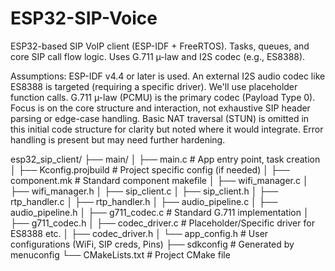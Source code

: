 # ESP32-SIP-Voice
ESP32-based SIP VoIP client (ESP-IDF + FreeRTOS). Tasks, queues, and core SIP call flow logic. Uses G.711 µ-law and I2S codec (e.g., ES8388).

Assumptions:
ESP-IDF v4.4 or later is used.
An external I2S audio codec like ES8388 is targeted (requiring a specific driver). We'll use placeholder function calls.
G.711 µ-law (PCMU) is the primary codec (Payload Type 0).
Focus is on the core structure and interaction, not exhaustive SIP header parsing or edge-case handling.
Basic NAT traversal (STUN) is omitted in this initial code structure for clarity but noted where it would integrate.
Error handling is present but may need further hardening.

esp32_sip_client/
├── main/
│   ├── main.c                 # App entry point, task creation
│   ├── Kconfig.projbuild      # Project specific config (if needed)
│   ├── component.mk           # Standard component makefile
│   ├── wifi_manager.c
│   ├── wifi_manager.h
│   ├── sip_client.c
│   ├── sip_client.h
│   ├── rtp_handler.c
│   ├── rtp_handler.h
│   ├── audio_pipeline.c
│   ├── audio_pipeline.h
│   ├── g711_codec.c           # Standard G.711 implementation
│   ├── g711_codec.h
│   ├── codec_driver.c         # Placeholder/Specific driver for ES8388 etc.
│   ├── codec_driver.h
│   └── app_config.h           # User configurations (WiFi, SIP creds, Pins)
├── sdkconfig                # Generated by menuconfig
└── CMakeLists.txt           # Project CMake file
